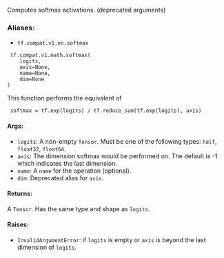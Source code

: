 Computes softmax activations. (deprecated arguments)
### Aliases:
- `tf.compat.v1.nn.softmax`

```
 tf.compat.v1.math.softmax(
    logits,
    axis=None,
    name=None,
    dim=None
)
```
This function performs the equivalent of

```
 softmax = tf.exp(logits) / tf.reduce_sum(tf.exp(logits), axis)
```
#### Args:
- `logits`: A non-empty `Tensor`. Must be one of the following types: `half`, `float32`, `float64`.
- `axis`: The dimension softmax would be performed on. The default is -1 which indicates the last dimension.
- `name`: A `name` for the operation (optional).
- `dim`: Deprecated alias for `axis`.
#### Returns:
A `Tensor`. Has the same type and shape as `logits`.
#### Raises:
- `InvalidArgumentError`: if `logits` is empty or `axis` is beyond the last dimension of `logits`.
